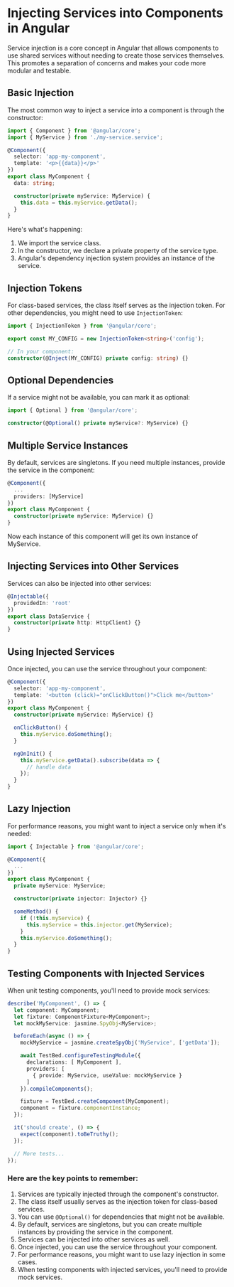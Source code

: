 # Injecting Services into Components in Angular

Service injection is a core concept in Angular that allows components to use shared services without needing to create those services themselves. This promotes a separation of concerns and makes your code more modular and testable.

## Basic Injection

The most common way to inject a service into a component is through the constructor:

```typescript
import { Component } from '@angular/core';
import { MyService } from './my-service.service';

@Component({
  selector: 'app-my-component',
  template: '<p>{{data}}</p>'
})
export class MyComponent {
  data: string;

  constructor(private myService: MyService) {
    this.data = this.myService.getData();
  }
}
```

Here's what's happening:

1. We import the service class.
2. In the constructor, we declare a private property of the service type.
3. Angular's dependency injection system provides an instance of the service.

## Injection Tokens

For class-based services, the class itself serves as the injection token. For other dependencies, you might need to use `InjectionToken`:

```typescript
import { InjectionToken } from '@angular/core';

export const MY_CONFIG = new InjectionToken<string>('config');

// In your component:
constructor(@Inject(MY_CONFIG) private config: string) {}
```

## Optional Dependencies

If a service might not be available, you can mark it as optional:

```typescript
import { Optional } from '@angular/core';

constructor(@Optional() private myService?: MyService) {}
```

## Multiple Service Instances

By default, services are singletons. If you need multiple instances, provide the service in the component:

```typescript
@Component({
  ...
  providers: [MyService]
})
export class MyComponent {
  constructor(private myService: MyService) {}
}
```

Now each instance of this component will get its own instance of MyService.

## Injecting Services into Other Services

Services can also be injected into other services:

```typescript
@Injectable({
  providedIn: 'root'
})
export class DataService {
  constructor(private http: HttpClient) {}
}
```

## Using Injected Services

Once injected, you can use the service throughout your component:

```typescript
@Component({
  selector: 'app-my-component',
  template: '<button (click)="onClickButton()">Click me</button>'
})
export class MyComponent {
  constructor(private myService: MyService) {}

  onClickButton() {
    this.myService.doSomething();
  }

  ngOnInit() {
    this.myService.getData().subscribe(data => {
      // handle data
    });
  }
}
```

## Lazy Injection

For performance reasons, you might want to inject a service only when it's needed:

```typescript
import { Injectable } from '@angular/core';

@Component({
  ...
})
export class MyComponent {
  private myService: MyService;

  constructor(private injector: Injector) {}

  someMethod() {
    if (!this.myService) {
      this.myService = this.injector.get(MyService);
    }
    this.myService.doSomething();
  }
}
```

## Testing Components with Injected Services

When unit testing components, you'll need to provide mock services:

```typescript
describe('MyComponent', () => {
  let component: MyComponent;
  let fixture: ComponentFixture<MyComponent>;
  let mockMyService: jasmine.SpyObj<MyService>;

  beforeEach(async () => {
    mockMyService = jasmine.createSpyObj('MyService', ['getData']);

    await TestBed.configureTestingModule({
      declarations: [ MyComponent ],
      providers: [
        { provide: MyService, useValue: mockMyService }
      ]
    }).compileComponents();

    fixture = TestBed.createComponent(MyComponent);
    component = fixture.componentInstance;
  });

  it('should create', () => {
    expect(component).toBeTruthy();
  });

  // More tests...
});
```


### Here are the key points to remember:

1. Services are typically injected through the component's constructor.
2. The class itself usually serves as the injection token for class-based services.
3. You can use `@Optional()` for dependencies that might not be available.
4. By default, services are singletons, but you can create multiple instances by providing the service in the component.
5. Services can be injected into other services as well.
6. Once injected, you can use the service throughout your component.
7. For performance reasons, you might want to use lazy injection in some cases.
8. When testing components with injected services, you'll need to provide mock services.
